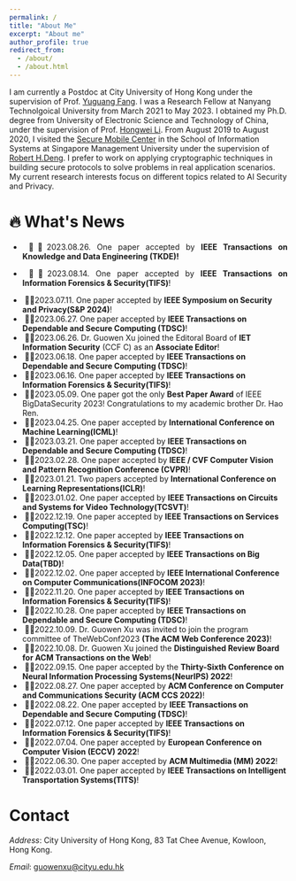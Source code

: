 ```yaml
---
permalink: /
title: "About Me"
excerpt: "About me"
author_profile: true
redirect_from: 
  - /about/
  - /about.html
---
```


I am currently a Postdoc at City University of Hong Kong under the supervision of Prof. [Yuguang Fang](https://www.cs.cityu.edu.hk/~yugufang/). I was a  Research  Fellow at Nanyang Technolgoical University from March 2021 to May 2023. I obtained my Ph.D. degree from University of Electronic Science and Technology of China, under the supervision of Prof. [Hongwei Li](https://scholar.google.com.hk/citations?hl=zh-CN&user=-o6u2gwAAAAJ&view_op=list_works&sortby=pubdate).  From August 2019 to August 2020,  I visited the [Secure Mobile Center](https://smc.smu.edu.sg/) in the School of Information Systems at Singapore Management University under the supervision of [Robert H.Deng](http://www.mysmu.edu/faculty/robertdeng/). I prefer to work on applying cryptographic techniques in building secure protocols to solve problems in real application scenarios. My current research interests focus on different topics related to AI Security and Privacy.


  🔥 What's News
======
- <p align="justify"> &nbsp;🎉🎉2023.08.26. One paper accepted by <b>IEEE Transactions on Knowledge and Data Engineering (TKDE)!</b></p>
-   <p align="justify">&nbsp;🎉🎉2023.08.14. One paper accepted by <b>IEEE Transactions on Information Forensics & Security(TIFS)</b>!</p>
-  &nbsp;🎉🎉2023.07.11. One paper  accepted by **IEEE Symposium on Security and Privacy(S&P 2024)**!
-  &nbsp;🎉🎉2023.06.27. One paper  accepted by **IEEE Transactions on Dependable and Secure Computing (TDSC)**!
-  &nbsp;🎉🎉2023.06.26. Dr. Guowen Xu joined the Editoral Board of **IET Information Security** (CCF C) as an **Associate Editor**! 
-  &nbsp;🎉🎉2023.06.18. One paper  accepted by **IEEE Transactions on Dependable and Secure Computing (TDSC)**!
-  &nbsp;🎉🎉2023.06.16. One paper accepted by **IEEE Transactions on Information Forensics & Security(TIFS)**!
-  &nbsp;🎉🎉2023.05.09. One paper  got the only **Best Paper Award** of IEEE BigDataSecurity 2023! Congratulations to my academic brother Dr. Hao Ren.
-  &nbsp;🎉🎉2023.04.25. One paper  accepted by **International Conference on Machine Learning(ICML)**!
-  &nbsp;🎉🎉2023.03.21. One paper  accepted by **IEEE Transactions on Dependable and Secure Computing (TDSC)**!
-  &nbsp;🎉🎉2023.02.28. One paper accepted by **IEEE / CVF Computer Vision and Pattern Recognition Conference (CVPR)**!
-  &nbsp;🎉🎉2023.01.21. Two papers accepted by **International Conference on Learning Representations(ICLR)**!
-  &nbsp;🎉🎉2023.01.02. One paper accepted by **IEEE Transactions on Circuits and Systems for Video Technology(TCSVT)**!
-  &nbsp;🎉🎉2022.12.19. One paper accepted by **IEEE Transactions on Services Computing(TSC)**!
-  &nbsp;🎉🎉2022.12.12. One paper accepted by **IEEE Transactions on Information Forensics & Security(TIFS)**!
-  &nbsp;🎉🎉2022.12.05. One paper accepted by **IEEE Transactions on Big Data(TBD)**!
-  &nbsp;🎉🎉2022.12.02. One paper accepted by **IEEE International Conference on Computer Communications(INFOCOM 2023)**!
-  &nbsp;🎉🎉2022.11.20. One paper accepted by **IEEE Transactions on Information Forensics & Security(TIFS)**!
-  &nbsp;🎉🎉2022.10.28. One paper  accepted by **IEEE Transactions on Dependable and Secure Computing (TDSC)**!
-  &nbsp;🎉🎉2022.10.09. Dr. Guowen Xu was invited to join the program committee of TheWebConf2023 **(The ACM
Web Conference 2023)**!
-  &nbsp;🎉🎉2022.10.08. Dr. Guowen Xu joined the **Distinguished Review Board for ACM Transactions on the Web**!
-  &nbsp;🎉🎉2022.09.15. One paper  accepted by the **Thirty-Sixth Conference on Neural Information Processing Systems(NeurIPS) 2022**! 
-  &nbsp;🎉🎉2022.08.27. One paper  accepted by **ACM Conference on Computer and Communications Security (ACM CCS
2022)**!
-  &nbsp;🎉🎉2022.08.22. One paper  accepted by **IEEE Transactions on Dependable and Secure Computing (TDSC)**!
-  &nbsp;🎉🎉2022.07.12. One paper accepted by **IEEE Transactions on Information Forensics & Security(TIFS)**!
-  &nbsp;🎉🎉2022.07.04. One paper accepted by **European Conference on Computer Vision (ECCV) 2022**!
-  &nbsp;🎉🎉2022.06.30. One paper accepted by **ACM Multimedia (MM) 2022**! 
-  &nbsp;🎉🎉2022.03.01. One paper accepted by **IEEE Transactions on Intelligent Transportation Systems(TITS)**!



Contact
======
*Address*: City University of Hong Kong, 83 Tat Chee Avenue, Kowloon, Hong Kong.

*Email*: guowenxu@cityu.edu.hk


